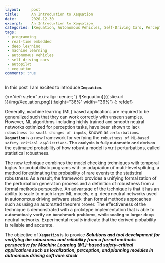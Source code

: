 ```yaml
---
layout:     post
title:      An Introduction to Xequation
date:       2020-12-30
excerpt:    An Introduction to Xequation
categories: [Xequation, Autonomous Vehicles, Self-Driving Cars, Perception, Localization, Motion Planning, Control, Real-time Embedded Programming]
tags:
 - programming
 - real-time embedded
 - deep learning
 - machine learning
 - autonomous vehicles
 - self-driving cars
 - autopilot
 - xequation
comments: true
---
```


In this post, I am excited to introduce __`Xequation`__.

{:refdef: style="text-align: center;"}
![Xequation]({{ site.url }}/img/Xequation.png){:height="36%" width="36%"}
{: refdef}

Generally, machine learning (ML) based applications are required to be 
generalized such that they can work correctly with unseen samples. However, 
ML algorithms, including highly trained and smooth neutral networks optimized for 
perception tasks, have been shown to lack `robustness to small changes of inputs`, 
known as `perturbations`. __`Xequation`__ is a new framework for verifying 
the `robustness of ML-based safety-critical applications`. The analysis is fully 
automatic and derives the estimated probability of how robust a model is w.r.t 
perturbations, called statistical robustness.

The new technique combines the model checking techniques with temporal logics for 
probabilistic programs with an adaptation of multi-level splitting, a method for 
estimating the probability of rare events to the statistical robustness. 
As a result, the framework provides a unifying formalization of the perturbation 
generation process and a definition of robustness from a formal methods perspective. 
An advantage of the technique is that it has an ability to scale to much larger ML 
models, e.g. deep neutral networks used in autonomous driving software stack, than 
formal methods approaches such as using an automated theorem prover. 
The effectiveness of the technique is demonstrated with a prototype implementation 
that is able to automatically verify on benchmark problems, while scaling to larger 
deep neutral networks. Experimental results indicate that the derived probability 
is reliable and accurate.

The objective of __`Xequation`__ is to provide <strong><em>Solutions and tool development for verifying the robustness and reliability from a formal methods perspective for Machine Learning (ML)-based safety-critical applications such as localization, perception, and planning modules in autnomous driving software stack</em></strong>
